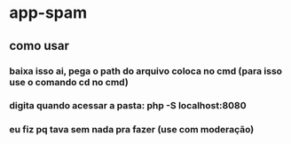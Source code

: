 # app-spam
## como usar
### baixa isso ai, pega o path do arquivo coloca no cmd (para isso use o comando cd no cmd)
### digita quando acessar a pasta: php -S localhost:8080
### eu fiz pq tava sem nada pra fazer (use com moderação)
